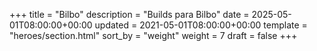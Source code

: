 +++
title = "Bilbo"
description = "Builds para Bilbo"
date = 2025-05-01T08:00:00+00:00
updated = 2021-05-01T08:00:00+00:00
template = "heroes/section.html"
sort_by = "weight"
weight = 7
draft = false
+++

